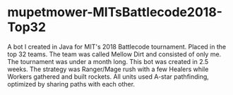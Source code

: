 # mupetmower-MITsBattlecode2018-Top32

A bot I created in Java for MIT's 2018 Battlecode tournament. Placed in the top 32 teams. The team was called Mellow Dirt and consisted of only me. The tournament was under a month long. This bot was created in 2.5 weeks. The strategy was Ranger/Mage rush with a few Healers while Workers gathered and built rockets. All units used A-star pathfinding, optimized by sharing paths with each other.
